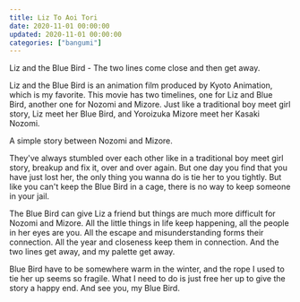 ```yaml
---
title: Liz To Aoi Tori
date: 2020-11-01 00:00:00
updated: 2020-11-01 00:00:00
categories: ["bangumi"]
---
```


Liz and the Blue Bird - The two lines come close and then get away.<!--more-->

Liz and the Blue Bird is an animation film produced by Kyoto Animation, which is my favorite. This movie has two timelines, one for Liz and Blue Bird, another one for Nozomi and Mizore. Just like a traditional boy meet girl story, Liz meet her Blue Bird, and Yoroizuka Mizore meet her Kasaki Nozomi.

A simple story between Nozomi and Mizore.

They've always stumbled over each other like in a traditional boy meet girl story, breakup and fix it, over and over again. But one day you find that you have just lost her, the only thing you wanna do is tie her to you tightly. But like you can't keep the Blue Bird in a cage, there is no way to keep someone in your jail.

The Blue Bird can give Liz a friend but things are much more difficult for Nozomi and Mizore. All the little things in life keep happening, all the people in her eyes are you. All the escape and misunderstanding forms their connection. All the year and closeness keep them in connection. And the two lines get away, and my palette get away.

Blue Bird have to be somewhere warm in the winter, and the rope I used to tie her up seems so fragile. What I need to do is just free her up to give the story a happy end. And see you, my Blue Bird.